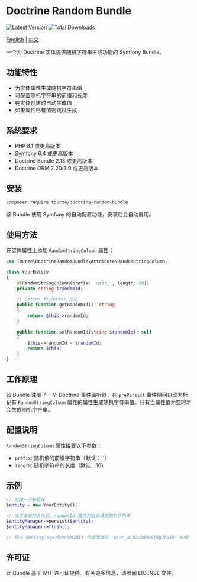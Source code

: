 # Doctrine Random Bundle

[![Latest Version](https://img.shields.io/packagist/v/tourze/doctrine-random-bundle.svg?style=flat-square)](https://packagist.org/packages/tourze/doctrine-random-bundle)
[![Total Downloads](https://img.shields.io/packagist/dt/tourze/doctrine-random-bundle.svg?style=flat-square)](https://packagist.org/packages/tourze/doctrine-random-bundle)

[English](README.md) | [中文](README.zh-CN.md)

一个为 Doctrine 实体提供随机字符串生成功能的 Symfony Bundle。

## 功能特性

- 为实体属性生成随机字符串值
- 可配置随机字符串的前缀和长度
- 在实体创建时自动生成值
- 如果属性已有值则跳过生成

## 系统要求

- PHP 8.1 或更高版本
- Symfony 6.4 或更高版本
- Doctrine Bundle 2.13 或更高版本
- Doctrine ORM 2.20/3.0 或更高版本

## 安装

```bash
composer require tourze/doctrine-random-bundle
```

该 Bundle 使用 Symfony 的自动配置功能，安装后会自动启用。

## 使用方法

在实体属性上添加 `RandomStringColumn` 属性：

```php
use Tourze\DoctrineRandomBundle\Attribute\RandomStringColumn;

class YourEntity
{
    #[RandomStringColumn(prefix: 'user_', length: 20)]
    private string $randomId;

    // Getter 和 Setter 方法
    public function getRandomId(): string
    {
        return $this->randomId;
    }

    public function setRandomId(string $randomId): self
    {
        $this->randomId = $randomId;
        return $this;
    }
}
```

## 工作原理

该 Bundle 注册了一个 Doctrine 事件监听器，在 `prePersist` 事件期间自动为标记有 `RandomStringColumn` 属性的属性生成随机字符串值。只有当属性值为空时才会生成随机字符串。

## 配置说明

`RandomStringColumn` 属性接受以下参数：

- `prefix`: 随机值的前缀字符串（默认：''）
- `length`: 随机字符串的长度（默认：16）

## 示例

```php
// 创建一个新实体
$entity = new YourEntity();

// 当实体被持久化时，randomId 属性将自动填充随机字符串
$entityManager->persist($entity);
$entityManager->flush();

// 现在 $entity->getRandomId() 将返回类似 'user_a1b2c3d4e5f6g7h8i9' 的值
```

## 许可证

此 Bundle 基于 MIT 许可证提供。有关更多信息，请参阅 LICENSE 文件。
